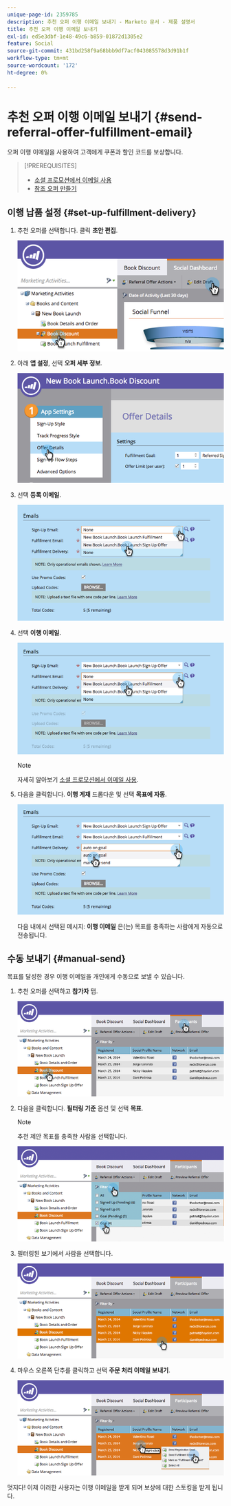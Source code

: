 ```yaml
---
unique-page-id: 2359785
description: 추천 오퍼 이행 이메일 보내기 - Marketo 문서 - 제품 설명서
title: 추천 오퍼 이행 이메일 보내기
exl-id: ed5e3dbf-1e48-49c6-b859-01872d1305e2
feature: Social
source-git-commit: 431bd258f9a68bbb9df7acf043085578d3d91b1f
workflow-type: tm+mt
source-wordcount: '172'
ht-degree: 0%

---
```


# 추천 오퍼 이행 이메일 보내기 {#send-referral-offer-fulfillment-email}

오퍼 이행 이메일을 사용하여 고객에게 쿠폰과 할인 코드를 보상합니다.

>[!PREREQUISITES]
>
>* [소셜 프로모션에서 이메일 사용](/help/marketo/product-docs/demand-generation/social/social-functions/use-emails-in-social-promotions.md)
>* [참조 오퍼 만들기](/help/marketo/product-docs/demand-generation/social/referral-offers/create-a-referral-offer.md)

## 이행 납품 설정 {#set-up-fulfillment-delivery}

1. 추천 오퍼를 선택합니다. 클릭 **초안 편집**.

   ![](assets/image2015-4-20-16-3a3-3a14.png)

1. 아래 **앱 설정**, 선택 **오퍼 세부 정보**.

   ![](assets/image2015-4-23-12-3a53-3a16.png)

1. 선택 **등록 이메일**.

   ![](assets/image2015-4-23-12-3a58-3a52.png)

1. 선택 **이행 이메일**.

   ![](assets/image2015-4-23-13-3a4-3a40.png)

   >[!NOTE]
   >
   >자세히 알아보기 [소셜 프로모션에서 이메일 사용](/help/marketo/product-docs/demand-generation/social/social-functions/use-emails-in-social-promotions.md).

1. 다음을 클릭합니다. **이행 게재** 드롭다운 및 선택 **목표에 자동**.

   ![](assets/image2015-4-23-13-3a13-3a33.png)

   다음 내에서 선택된 메시지: **이행 이메일** 은(는) 목표를 충족하는 사람에게 자동으로 전송됩니다.

## 수동 보내기 {#manual-send}

목표를 달성한 경우 이행 이메일을 개인에게 수동으로 보낼 수 있습니다.

1. 추천 오퍼를 선택하고 **참가자** 탭.

   ![](assets/image2015-4-20-15-3a37-3a14.png)

1. 다음을 클릭합니다. **필터링 기준** 옵션 및 선택 **목표**.

   >[!NOTE]
   >
   >추천 제안 목표를 충족한 사람을 선택합니다.

   ![](assets/image2015-4-20-15-3a59-3a11.png)

1. 필터링된 보기에서 사람을 선택합니다.

   ![](assets/2015-04-23-13-08-53.png)

1. 마우스 오른쪽 단추를 클릭하고 선택 **주문 처리 이메일 보내기**.

   ![](assets/2015-04-20-15-54-13.png)

멋지다! 이제 이러한 사용자는 이행 이메일을 받게 되며 보상에 대한 스토킹을 받게 됩니다.
